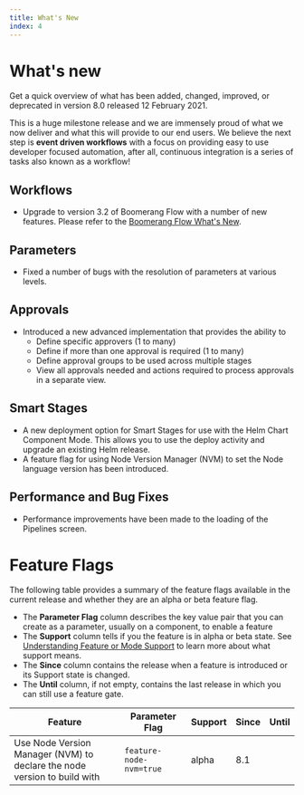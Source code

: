 ```yaml
---
title: What's New
index: 4
---
```


# What's new

Get a quick overview of what has been added, changed, improved, or deprecated in version 8.0 released 12 February 2021.

This is a huge milestone release and we are immensely proud of what we now deliver and what this will provide to our end users. We believe the next step is **event driven workflows** with a focus on providing easy to use developer focused automation, after all, continuous integration is a series of tasks also known as a workflow!

## Workflows

- Upgrade to version 3.2 of Boomerang Flow with a number of new features. Please refer to the [Boomerang Flow What's New](https://www.useboomerang.io/docs/boomerang-flow/3.2.0/introduction/whats-new).

## Parameters

- Fixed a number of bugs with the resolution of parameters at various levels.

## Approvals

- Introduced a new advanced implementation that provides the ability to
  - Define specific approvers (1 to many)
  - Define if more than one approval is required (1 to many)
  - Define approval groups to be used across multiple stages
  - View all approvals needed and actions required to process approvals in a separate view.

## Smart Stages

- A new deployment option for Smart Stages for use with the Helm Chart Component Mode. This allows you to use the deploy activity and upgrade an existing Helm release.
- A feature flag for using Node Version Manager (NVM) to set the Node language version has been introduced.

## Performance and Bug Fixes

- Performance improvements have been made to the loading of the Pipelines screen.

# Feature Flags

The following table provides a summary of the feature flags available in the current release and whether they are an alpha or beta feature flag. 

- The **Parameter Flag** column describes the key value pair that you can create as a parameter, usually on a component, to enable a feature
- The **Support** column tells if you the feature is in alpha or beta state. See  [Understanding Feature or Mode Support](/boomerang-cicd/introduction/frequently-asked-questions#understanding-feature-or-mode-support) to learn more about what support means.
- The **Since** column contains the release when a feature is introduced or its Support state is changed.
- The **Until** column, if not empty, contains the last release in which you can still use a feature gate.

| Feature | Parameter Flag | Support | Since | Until |
| --- | --- | --- | --- | --- |
| Use Node Version Manager (NVM) to declare the node version to build with | `feature-node-nvm=true` | alpha | 8.1 | |
